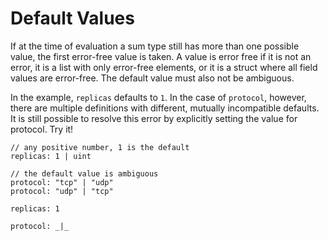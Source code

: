 # Default Values

If at the time of evaluation a sum type still has more than one possible
value, the first error-free value is taken.
A value is error free if it is not an error, it is a list with only error-free
elements, or it is a struct where all field values are error-free.
The default value must also not be ambiguous.

In the example, `replicas` defaults to `1`.
In the case of `protocol`, however, there are multiple definitions with
different, mutually incompatible defaults.
It is still possible to resolve this error by explicitly setting the value
for protocol.
Try it!
<!-- CUE editor -->
```
// any positive number, 1 is the default
replicas: 1 | uint  

// the default value is ambiguous
protocol: "tcp" | "udp"
protocol: "udp" | "tcp"
```

<!-- result -->
```
replicas: 1

protocol: _|_
```